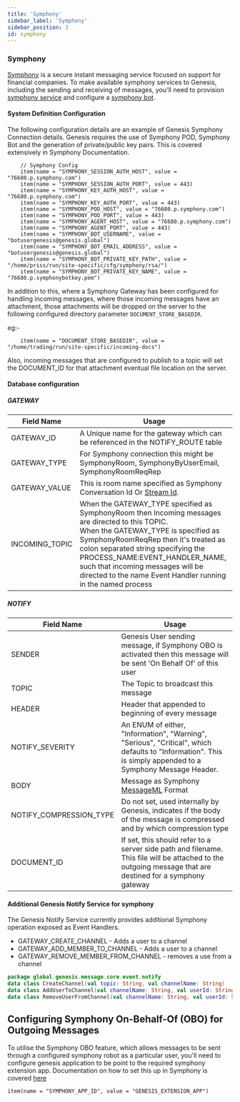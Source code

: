 ```yaml
---
title: 'Symphony'
sidebar_label: 'Symphony'
sidebar_position: 3
id: symphony
---
```

###  Symphony

[Symphony](http://symphony.com) is a secure instant messaging service focused on support for financial companies. 
To make available symphony services to Genesis, including the sending and receiving of messages, 
you'll need to provision [symphony service](https://symphony.com/participate) and configure a [symphony bot](https://docs.developers.symphony.com/developer-tools/developer-tools/bdk-2.0).

#### System Definition Configuration

The following configuration details are an example of Genesis Symphony Connection details. Genesis requires the use of Symphony POD, Symphony Bot and the generation of private/public key pairs. 
This is covered extensively in Symphony Documentation.      

        // Symphony Config
        item(name = "SYMPHONY_SESSION_AUTH_HOST", value = "76680.p.symphony.com")
        item(name = "SYMPHONY_SESSION_AUTH_PORT", value = 443)
        item(name = "SYMPHONY_KEY_AUTH_HOST", value = "76680.p.symphony.com")
        item(name = "SYMPHONY_KEY_AUTH_PORT", value = 443)
        item(name = "SYMPHONY_POD_HOST", value = "76680.p.symphony.com")
        item(name = "SYMPHONY_POD_PORT", value = 443)
        item(name = "SYMPHONY_AGENT_HOST", value = "76680.p.symphony.com")
        item(name = "SYMPHONY_AGENT_PORT", value = 443)
        item(name = "SYMPHONY_BOT_USERNAME", value = "botusergenesis@genesis.global")
        item(name = "SYMPHONY_BOT_EMAIL_ADDRESS", value = "botusergenesis@genesis.global")
        item(name = "SYMPHONY_BOT_PRIVATE_KEY_PATH", value = "/home/priss/run/site-specific/cfg/symphony/rsa/")
        item(name = "SYMPHONY_BOT_PRIVATE_KEY_NAME", value = "76680.p.symphonybotkey.pem")

In addition to this, where a Symphony Gateway has been configured for handling incoming messages, where those incoming messages have an attachment,
those attachments will be dropped on the server to the following configured directory parameter `DOCUMENT_STORE_BASEDIR`. 

eg:-

        item(name = "DOCUMENT_STORE_BASEDIR", value = "/home/trading/run/site-specific/incoming-docs")

Also, incoming messages that are configured to publish to a topic will set the DOCUMENT_ID for that attachment eventual file location on the server.

#### Database configuration


##### GATEWAY

| Field Name | Usage |
| --- | --- |
| GATEWAY_ID | A Unique name for the gateway which can be referenced in the NOTIFY_ROUTE table  |
| GATEWAY_TYPE | For Symphony connection this might be SymphonyRoom, SymphonyByUserEmail, SymphonyRoomReqRep|
| GATEWAY_VALUE | This is room name specified as Symphony Conversation Id Or [Stream Id](https://docs.developers.symphony.com/building-bots-on-symphony/datafeed/overview-of-streams).|
| INCOMING_TOPIC | When the GATEWAY_TYPE specified as SymphonyRoom then Incoming messages are directed to this TOPIC. <br />  When the GATEWAY_TYPE is specified as SymphonyRoomReqRep then it's treated as colon separated string specifying the PROCESS_NAME:EVENT_HANDLER_NAME, such that incoming messages will be directed to the name Event Handler running in the named process |

##### NOTIFY
| Field Name | Usage |
| --- | --- |
| SENDER | Genesis User sending message, if Symphony OBO is activated then this message will be sent 'On Behalf Of' of this user |
| TOPIC | The Topic to broadcast this message |
| HEADER | Header that appended to beginning of every message |
| NOTIFY_SEVERITY |  An ENUM of either, "Information", "Warning", "Serious", "Critical", which defaults to "Information". This is simply appended to a Symphony Message Header.
| BODY | Message as Symphony [MessageML](https://docs.developers.symphony.com/building-bots-on-symphony/messages/overview-of-messageml/message-format-messageml) Format |
| NOTIFY_COMPRESSION_TYPE | Do not set, used internally by Genesis, indicates if the body of the message is compressed and by which compression type |
| DOCUMENT_ID | If set, this should refer to a server side path and filename. This file will be attached to the outgoing message that are destined for a symphony gateway

#### Additional Genesis Notify Service for symphony

The Genesis Notify Service currently provides additional Symphony operation exposed as Event Handlers.

* GATEWAY_CREATE_CHANNEL - Adds a user to a channel
* GATEWAY_ADD_MEMBER_TO_CHANNEL - Adds a user to a channel
* GATEWAY_REMOVE_MEMBER_FROM_CHANNEL - removes a use from a channel

```kotlin
package global.genesis.message.core.event.notify
data class CreateChannel(val topic: String, val channelName: String)
data class AddUserToChannel(val channelName: String, val userId: String)
data class RemoveUserFromChannel(val channelName: String, val userId: String)
```

## Configuring Symphony On-Behalf-Of (OBO) for Outgoing Messages 

To utilise the Symphony OBO feature, 
which allows messages to be sent through a configured symphony robot as a particular user, you'll need to configure genesis application to be point to the 
required symphony extension app. Documentation on how to set this up in Symphony is covered [here](https://docs.developers.symphony.com/building-extension-applications-on-symphony/app-authentication/obo-authentication)

    item(name = "SYMPHONY_APP_ID", value = "GENESIS_EXTENSION_APP")
